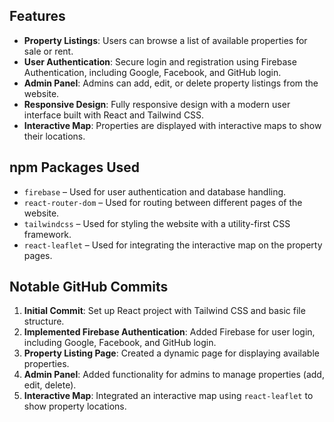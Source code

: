 ## Features
- **Property Listings**: Users can browse a list of available properties for sale or rent.
- **User Authentication**: Secure login and registration using Firebase Authentication, including Google, Facebook, and GitHub login.
- **Admin Panel**: Admins can add, edit, or delete property listings from the website.
- **Responsive Design**: Fully responsive design with a modern user interface built with React and Tailwind CSS.
- **Interactive Map**: Properties are displayed with interactive maps to show their locations.

## npm Packages Used
- `firebase` – Used for user authentication and database handling.
- `react-router-dom` – Used for routing between different pages of the website.
- `tailwindcss` – Used for styling the website with a utility-first CSS framework.
- `react-leaflet` – Used for integrating the interactive map on the property pages.

## Notable GitHub Commits
1. **Initial Commit**: Set up React project with Tailwind CSS and basic file structure.
2. **Implemented Firebase Authentication**: Added Firebase for user login, including Google, Facebook, and GitHub login.
3. **Property Listing Page**: Created a dynamic page for displaying available properties.
4. **Admin Panel**: Added functionality for admins to manage properties (add, edit, delete).
5. **Interactive Map**: Integrated an interactive map using `react-leaflet` to show property locations.
